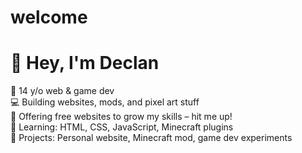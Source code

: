# welcome
# 👋 Hey, I'm Declan

🧠 14 y/o web & game dev  
💻 Building websites, mods, and pixel art stuff  
🎯 Offering free websites to grow my skills – hit me up!  
🌱 Learning: HTML, CSS, JavaScript, Minecraft plugins  
🚀 Projects: Personal website, Minecraft mod, game dev experiments  
